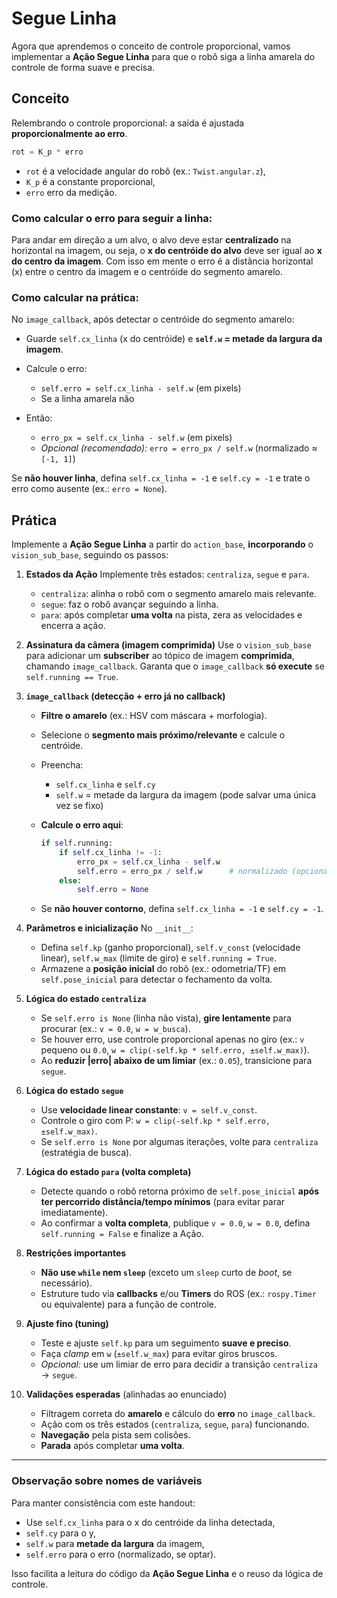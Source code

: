 # Segue Linha

Agora que aprendemos o conceito de controle proporcional, vamos implementar a **Ação Segue Linha** para que o robô siga a linha amarela do controle de forma suave e precisa.

## Conceito

Relembrando o controle proporcional: a saída é ajustada **proporcionalmente ao erro**.

```python
rot = K_p * erro
```

* `rot` é a velocidade angular do robô (ex.: `Twist.angular.z`),
* `K_p` é a constante proporcional,
* `erro` erro da medição.

### Como calcular o erro para seguir a linha:
Para andar em direção a um alvo, o alvo deve estar **centralizado** na horizontal na imagem, ou seja, o **x do centróide do alvo** deve ser igual ao **x do centro da imagem**. Com isso em mente o erro é a distância horizontal (x) entre o centro da imagem e o centróide do segmento amarelo.

### Como calcular na prática:
No `image_callback`, após detectar o centróide do segmento amarelo:

* Guarde `self.cx_linha` (x do centróide) e **`self.w` = metade da largura da imagem**.
* Calcule o erro:

  * `self.erro = self.cx_linha - self.w` (em pixels)
  * Se a linha amarela não 
* Então:

  * `erro_px = self.cx_linha - self.w` (em pixels)
  * *Opcional (recomendado):* `erro = erro_px / self.w` (normalizado ≈ `[-1, 1]`)

Se **não houver linha**, defina `self.cx_linha = -1` e `self.cy = -1` e trate o erro como ausente (ex.: `erro = None`).

## Prática

Implemente a **Ação Segue Linha** a partir do `action_base`, **incorporando** o `vision_sub_base`, seguindo os passos:

1. **Estados da Ação**
   Implemente três estados: `centraliza`, `segue` e `para`.

   * `centraliza`: alinha o robô com o segmento amarelo mais relevante.
   * `segue`: faz o robô avançar seguindo a linha.
   * `para`: após completar **uma volta** na pista, zera as velocidades e encerra a ação.

2. **Assinatura da câmera (imagem comprimida)**
   Use o `vision_sub_base` para adicionar um **subscriber** ao tópico de imagem **comprimida**, chamando `image_callback`.
   Garanta que o `image_callback` **só execute** se `self.running == True`.

3. **`image_callback` (detecção + erro já no callback)**

   * **Filtre o amarelo** (ex.: HSV com máscara + morfologia).
   * Selecione o **segmento mais próximo/relevante** e calcule o centróide.
   * Preencha:

     * `self.cx_linha` e `self.cy`
     * `self.w` = metade da largura da imagem (pode salvar uma única vez se fixo)
   * **Calcule o erro aqui**:

     ```python
     if self.running:
         if self.cx_linha != -1:
             erro_px = self.cx_linha - self.w
             self.erro = erro_px / self.w      # normalizado (opcional)
         else:
             self.erro = None
     ```
   * Se **não houver contorno**, defina `self.cx_linha = -1` e `self.cy = -1`.

4. **Parâmetros e inicialização**
   No `__init__`:

   * Defina `self.kp` (ganho proporcional), `self.v_const` (velocidade linear), `self.w_max` (limite de giro) e `self.running = True`.
   * Armazene a **posição inicial** do robô (ex.: odometria/TF) em `self.pose_inicial` para detectar o fechamento da volta.

5. **Lógica do estado `centraliza`**

   * Se `self.erro is None` (linha não vista), **gire lentamente** para procurar (ex.: `v = 0.0`, `w = w_busca`).
   * Se houver erro, use controle proporcional apenas no giro (ex.: `v` pequeno ou `0.0`, `w = clip(-self.kp * self.erro, ±self.w_max)`).
   * Ao **reduzir |erro| abaixo de um limiar** (ex.: `0.05`), transicione para `segue`.

6. **Lógica do estado `segue`**

   * Use **velocidade linear constante**: `v = self.v_const`.
   * Controle o giro com P: `w = clip(-self.kp * self.erro, ±self.w_max)`.
   * Se `self.erro is None` por algumas iterações, volte para `centraliza` (estratégia de busca).

7. **Lógica do estado `para` (volta completa)**

   * Detecte quando o robô retorna próximo de `self.pose_inicial` **após ter percorrido distância/tempo mínimos** (para evitar parar imediatamente).
   * Ao confirmar a **volta completa**, publique `v = 0.0`, `w = 0.0`, defina `self.running = False` e finalize a Ação.

8. **Restrições importantes**

   * **Não use `while` nem `sleep`** (exceto um `sleep` curto de *boot*, se necessário).
   * Estruture tudo via **callbacks** e/ou **Timers** do ROS (ex.: `rospy.Timer` ou equivalente) para a função de controle.

9. **Ajuste fino (tuning)**

   * Teste e ajuste `self.kp` para um seguimento **suave e preciso**.
   * Faça *clamp* em `w` (`±self.w_max`) para evitar giros bruscos.
   * *Opcional:* use um limiar de erro para decidir a transição `centraliza` → `segue`.

10. **Validações esperadas** (alinhadas ao enunciado)

    * Filtragem correta do **amarelo** e cálculo do **erro** no `image_callback`.
    * Ação com os três estados (`centraliza`, `segue`, `para`) funcionando.
    * **Navegação** pela pista sem colisões.
    * **Parada** após completar **uma volta**.

---

### Observação sobre nomes de variáveis

Para manter consistência com este handout:

* Use `self.cx_linha` para o x do centróide da linha detectada,
* `self.cy` para o y,
* `self.w` para **metade da largura** da imagem,
* `self.erro` para o erro (normalizado, se optar).

Isso facilita a leitura do código da **Ação Segue Linha** e o reuso da lógica de controle.
